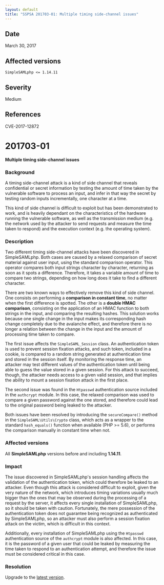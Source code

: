 ```yaml
---
layout: default
title: "SSPSA 201703-01: Multiple timing side-channel issues"
---
```


<aside><div class="sidebar-warning right">
<h2>Date</h2>
March 30, 2017
<h2>Affected versions</h2>
<code>SimpleSAMLphp <= 1.14.11</code>
<h2>Severity</h2>
Medium
<h2>References</h2>
CVE-2017-12872
</div></aside>

# 201703-01

**Multiple timing side-channel issues**

### Background

A timing side-channel attack is a kind of side channel that reveals confidential or secret information by testing the
 amount of time taken by the vulnerable software to process an input, and infer in that way the secret by testing
 random inputs incrementally, one character at a time.

This kind of side channel is difficult to exploit but has been demonstrated to work, and is heavily dependant on
the characteristics of the hardware running the vulnerable software, as well as the transmission medium (e.g. the
network used by the attacker to send requests and measure the time taken to respond) and the execution context (e.g.
the operating system).

### Description

Two different timing side-channel attacks have been discovered in SimpleSAMLphp. Both cases are caused by a relaxed
comparison of secret material against user input, using the standard comparison operator. This operator compares both
input strings character by character, returning as soon as it spots a difference. Therefore, it takes a variable amount
of time to compare two strings, depending on how long does it take to find a different character.

There are two known ways to effectively remove this kind of side channel. One consists on performing a **comparison in
constant time**, no matter when the first difference is spotted. The other is a **double HMAC comparison**, consisting
on the application of an HMAC function to both strings in the input, and comparing the resulting hashes. This solution
works because one single change in the input makes its corresponding hash change completely due to the avalanche effect,
and therefore there is no longer a relation between the change in the input and the amount of processing time taken to
compare.

The first issue affects the `SimpleSAML_Session` class. An authentication token is used to prevent session fixation
attacks, and such token, included in a cookie, is compared to a random string generated at authentication time and
stored in the session itself. By monitoring the response time, an attacker may test different values of the
authentication token until being able to guess the value stored in a given session. For this attack to succeed, though,
the attacker needs access to a given valid session, and that implies the ability to mount a session fixation attack in
the first place.

The second issue was found in the `Htpasswd` authentication source included in the `authcrypt` module. In this case,
the relaxed comparison was used to compare a given password against the one stored, and therefore could lead to the
original password being leaked to the attacker.

Both issues have been resolved by introducing the `secureCompare()` method in the `SimpleSAML\Utils\Crypto` class, which
acts as a wrapper to the standard `hash_equals()` function when available (PHP >= 5.6), or performs the comparison
manually in constant time when not.

### Affected versions

All **SimpleSAMLphp** versions before and including **1.14.11**.

### Impact

The issue discovered in SimpleSAMLphp's session handling affects the validation of the authentication token, which could
therefore be leaked to an attacker. Even though this attack is considered difficult to exploit, given the very nature
of the network, which introduces timing variations usually much bigger than the ones that may be observed during the
processing of a request by the server, it affects every single installation of SimpleSAMLphp, so it should be taken
with caution. Fortunately, the mere possession of the authentication token does not guarantee being recognized as
authenticated by SimpleSAMLphp, so an attacker must also perform a session fixation attack on the victim, which is
difficult in this context.

Additionally, every installation of SimpleSAMLphp using the `Htpasswd` authentication source of the `authcrypt` module
is also affected. In this case, it is the password of a given user that could be leaked by measuring the time taken
to respond to an authentication attempt, and therefore the issue must be considered critical in this case.

### Resolution

Upgrade to the [latest version](/download).
